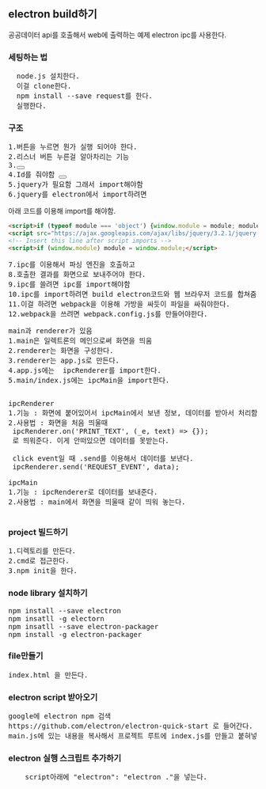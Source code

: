 ## electron build하기
공공데이터 api를 호출해서 web에 출력하는 예제
electron ipc를 사용한다.

### 세팅하는 법
<pre>
  node.js 설치한다.
  이걸 clone한다.
  npm install --save request를 한다.
  실행한다.
</pre>

### 구조
<pre>
1.버튼을 누르면 뭔가 실행 되어야 한다.
2.리스너 버튼 누른걸 알아차리는 기능
3.<button></button>
4.Id를 줘야함 <button id="bu_1"></button>
5.jquery가 필요함 그래서 import해야함
6.jquery를 electron에서 import하려면
</pre>

아래 코드를 이용해 import를 해야함.

```html
<script>if (typeof module === 'object') {window.module = module; module = undefined;}</script>
<script src="https://ajax.googleapis.com/ajax/libs/jquery/3.2.1/jquery.min.js"></script>
<!-- Insert this line after script imports -->
<script>if (window.module) module = window.module;</script>
```

<pre>
7.ipc를 이용해서 파싱 엔진을 호출하고
8.호출한 결과를 화면으로 보내주어야 한다.
9.ipc를 쓸려면 ipc를 import해야함
10.ipc를 import하려면 build electron코드와 웹 브라우저 코드를 합쳐줌
11.이걸 하려면 webpack을 이용해 가방을 싸듯이 파일을 싸줘야한다.
12.webpack을 쓰려면 webpack.config.js를 만들어야한다.
</pre>

<pre>
main과 renderer가 있음
1.main은 일렉트론의 메인으로써 화면을 띄움
2.renderer는 화면을 구성한다.
3.renderer는 app.js로 만든다.
4.app.js에는  ipcRenderer를 import한다.
5.main/index.js에는 ipcMain을 import한다.

</pre>

<pre>
ipcRenderer
1.기능 : 화면에 붙어있어서 ipcMain에서 보낸 정보, 데이터를 받아서 처리함
2.사용법 : 화면을 처음 띄울때 
 ipcRenderer.on('PRINT_TEXT', (_e, text) => {});
 로 띄워준다. 이게 안떠있으면 데이터를 못받는다.
 
 click event일 때 .send를 이용해서 데이터를 보낸다.
 ipcRenderer.send('REQUEST_EVENT', data);
 
ipcMain
1.기능 : ipcRenderer로 데이터를 보내준다.
2.사용법 : main에서 화면을 띄울때 같이 띄워 놓는다.

</pre>





### project 빌드하기
<pre>
1.디렉토리를 만든다.
2.cmd로 접근한다.
3.npm init을 한다.
</pre>

### node library 설치하기
<pre>
npm install --save electron
npm insatll -g electorn
npm insatll --save electron-packager
npm install -g electron-packager
</pre>

### file만들기
<pre>
index.html 을 만든다.
</pre>

### electron script 받아오기
<pre>
google에 electron npm 검색
https://github.com/electron/electron-quick-start 로 들어간다.
main.js에 있는 내용을 복사해서 프로젝트 루트에 index.js를 만들고 붙혀넣기 한다.
</pre>

### electron 실행 스크립트 추가하기
<pre>
    script아래에 "electron": "electron ."을 넣는다.  
</pre>
